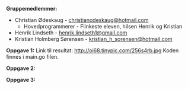 **Gruppemedlemmer:** 

- Christian Ødeskaug - christianodeskaug@hotmail.com
  - Hovedprogrammerer - Flinkeste eleven, hilsen Henrik og Kristian
- Henrik Lindseth - henrik.lindseth1@gmail.com
- Kristian Holmberg Sørensen - kristian_h_sorensen@hotmail.com





**Oppgave 1:** 
Link til resultat: http://oi68.tinypic.com/256s4rb.jpg
Koden finnes i main.go filen.

**Oppgave 2:**

**Oppgave 3:**

